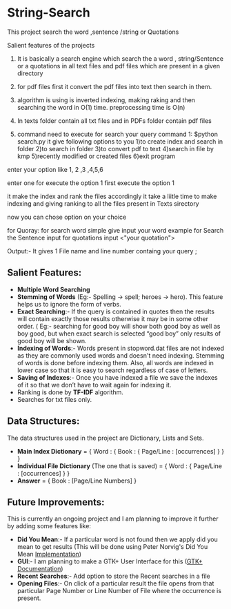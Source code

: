 # String-Search
This project search the word ,sentence /string or Quotations 

Salient features of the projects
1. It is basically a search engine which search the 
 a word , string/Sentence or a quotations in all text files and pdf files
 which are present in a given directory


2. for pdf files first it convert the pdf files into text then search in them.

3. algorithm is using is inverted indexing, making raking and then searching
the word in O(1) time.
preprocessing time is O(n)

4. In texts folder contain all txt files and in PDFs folder contain pdf files

5. command need to execute for search your query
  command 1:   $python search.py
     it give following options to you
1)to create index and search in folder
2)to search in folder
3)to convert pdf to text
4)search in file by kmp
5)recently modified or created files
6)exit program

enter your option like 1, 2 ,3 ,4,5,6


enter one for execute the option 1
first execute the option 1

it make the index and rank the files accordingly
it take a liitle time to make indexing and giving ranking to all the files present in Texts sirectory

now you can chose option on your choice

for Quoray:
for search word simple give input your word example <algorithm>
for Search the Sentence input <your Sentence>
for quotations input <"your quotation">

Output:-
It gives
1 File name and line number containg your query ;
 

## Salient Features:

* **Multiple Word Searching**
* **Stemming of Words** (Eg:- Spelling -> spell; heroes -> hero). This feature helps us to ignore the form of verbs.
* **Exact Searching**:- If the query is contained in quotes then the results will contain exactly those results otherwise it may be in some other order. ( Eg:- searching for good boy will show both good boy as well as boy good, but when exact search is selected “good boy” only results of good boy will be shown.
* **Indexing of Words**:- Words present in stopword.dat files are not indexed as they are commonly used words and doesn't need indexing. Stemming of words is done before indexing them. Also, all words are indexed in lower case so that it is easy to search regardless of case of letters.
* **Saving of Indexes**:- Once you have indexed a file we save the indexes of it so that we don’t have to wait again for indexing it.
* Ranking is done by **TF-IDF** algorithm.
* Searches for txt files only.


## Data Structures:

The data structures used in the project are Dictionary, Lists and Sets.
* **Main Index Dictionary** = { Word : { Book : { Page/Line : [occurrences] } } }
* **Individual File Dictionary** (The one that is saved) = { Word : { Page/Line : [occurrences] } }
* **Answer** = { Book : [Page/Line Numbers] }


## Future Improvements:

This is currently an ongoing project and I am planning to improve it further by adding some features like:
* **Did You Mean**:- If a particular word is not found then we apply did you mean to get results (This will be done using Peter Norvig's Did You Mean [Implementation](norvig.com/spell-correct.html))
* **GUI**:- I am planning to make a GTK+ User Interface for this ([GTK+ Documentation](https://python-gtk-3-tutorial.readthedocs.io/en/latest/))
* **Recent Searches**:- Add option to store the Recent searches in a file
* **Opening Files**:- On click of a particular result the file opens from that particular Page Number or Line Number of File where the occurrence is present.
     



 
